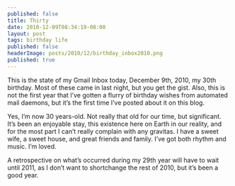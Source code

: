 ```yaml
---
published: false
title: Thirty
date: 2010-12-09T08:34:19-08:00
layout: post
tags: birthday life
published: false
headerImage: posts/2010/12/birthday_inbox2010.png
published: true
---
```

This is the state of my Gmail Inbox today, December 9th, 2010, my 30th birthday. Most of these came in last night, but you get the gist. Also, this is not the first year that I&#8217;ve gotten a flurry of birthday wishes from automated mail daemons, but it&#8217;s the first time I&#8217;ve posted about it on this blog.

<!--more-->

Yes, I&#8217;m now 30 years-old. Not really that old for our time, but significant. It&#8217;s been an enjoyable stay, this existence here on Earth in our reality, and for the most part I can&#8217;t really complain with any gravitas. I have a sweet wife, a sweet house, and great friends and family. I&#8217;ve got both rhythm and music. I&#8217;m loved.

A retrospective on what&#8217;s occurred during my 29th year will have to wait until 2011, as I don&#8217;t want to shortchange the rest of 2010, but it&#8217;s been a good year.
